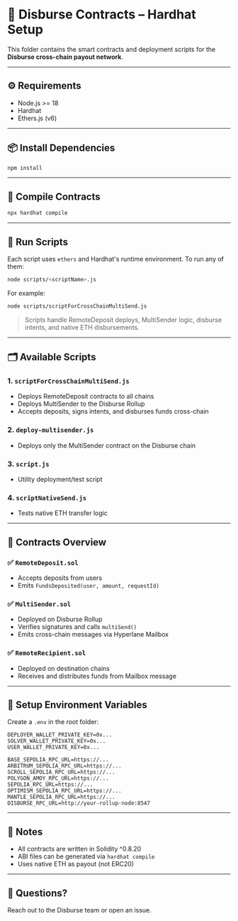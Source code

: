 # 🧱 Disburse Contracts – Hardhat Setup

This folder contains the smart contracts and deployment scripts for the **Disburse cross-chain payout network**.

---

## ⚙️ Requirements
- Node.js >= 18
- Hardhat
- Ethers.js (v6)

---

## 📦 Install Dependencies

```bash
npm install
```

---

## 🔧 Compile Contracts

```bash
npx hardhat compile
```

---

## 🧪 Run Scripts

Each script uses `ethers` and Hardhat's runtime environment. To run any of them:

```bash
node scripts/<scriptName>.js
```

For example:

```bash
node scripts/scriptForCrossChainMultiSend.js
```

> Scripts handle RemoteDeposit deploys, MultiSender logic, disburse intents, and native ETH disbursements.

---

## 🗂 Available Scripts

### 1. `scriptForCrossChainMultiSend.js`
- Deploys RemoteDeposit contracts to all chains
- Deploys MultiSender to the Disburse Rollup
- Accepts deposits, signs intents, and disburses funds cross-chain

### 2. `deploy-multisender.js`
- Deploys only the MultiSender contract on the Disburse chain

### 3. `script.js`
- Utility deployment/test script

### 4. `scriptNativeSend.js`
- Tests native ETH transfer logic

---

## 🧾 Contracts Overview

### ✅ `RemoteDeposit.sol`
- Accepts deposits from users
- Emits `FundsDeposited(user, amount, requestId)`

### ✅ `MultiSender.sol`
- Deployed on Disburse Rollup
- Verifies signatures and calls `multiSend()`
- Emits cross-chain messages via Hyperlane Mailbox

### ✅ `RemoteRecipient.sol`
- Deployed on destination chains
- Receives and distributes funds from Mailbox message

---

## 🔐 Setup Environment Variables

Create a `.env` in the root folder:

```env
DEPLOYER_WALLET_PRIVATE_KEY=0x...
SOLVER_WALLET_PRIVATE_KEY=0x...
USER_WALLET_PRIVATE_KEY=0x...

BASE_SEPOLIA_RPC_URL=https://...
ARBITRUM_SEPOLIA_RPC_URL=https://...
SCROLL_SEPOLIA_RPC_URL=https://...
POLYGON_AMOY_RPC_URL=https://...
SEPOLIA_RPC_URL=https://...
OPTIMISM_SEPOLIA_RPC_URL=https://...
MANTLE_SEPOLIA_RPC_URL=https://...
DISBURSE_RPC_URL=http://your-rollup-node:8547
```

---

## 🧠 Notes
- All contracts are written in Solidity ^0.8.20
- ABI files can be generated via `hardhat compile`
- Uses native ETH as payout (not ERC20)

---
## 🤝 Questions?
Reach out to the Disburse team or open an issue.

